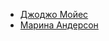 * [Джоджо Мойес](/books/foreign_love/Джоджо%20Мойес)
* [Марина Андерсон](/books/foreign_love/Марина%20Андерсон)